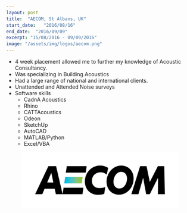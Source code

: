 ```yaml
---
layout: post
title:  "AECOM, St Albans, UK"
start_date:   "2016/08/16"
end_date:  "2016/09/09"
excerpt: "15/08/2016 - 09/09/2016"
image: "/assets/img/logos/aecom.png"
---
```



* 4 week placement allowed me to further my knowledge of Acoustic Consultancy.
* Was specializing in Building Acoustics
* Had a large range of national and international clients.
* Unattended and Attended Noise surveys
* Software skills
   * CadnA Acoustics
   * Rhino
   * CATTAcoustics
   * Odeon
   * SketchUp
   * AutoCAD
   * MATLAB/Python
   * Excel/VBA

<figure>
	<a href="/assets/img/logos/aecom.png"><img src="/assets/img/logos/aecom.png"></a>
</figure>